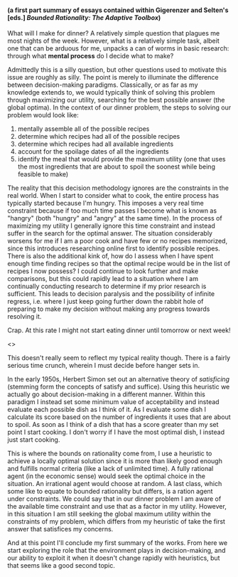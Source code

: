 <!-- 
.. title: A story of human reasoning
.. slug: a-story-of-human-reasoning
.. date: 2014-11-24 09:41:27 UTC-05:00
.. tags: book, review, rationality
.. category: 
.. link: 
.. description: 
.. type: text
-->

<h4>(a first part summary of essays contained within Gigerenzer and Selten's [eds.] <i>Bounded Rationality: The Adaptive Toolbox</i>)</h4>

<p>
What will I make for dinner? A relatively simple question that plagues me most nights of the week. However, what is a relatively simple task, albeit one that can be arduous for me, unpacks a can of worms in basic research: through what <b>mental process</b> do I decide what to make?
</p>

<p>
Admittedly this is a silly question, but other questions used to motivate this issue are roughly as silly. The point is merely to illuminate the difference between decision-making paradigms. Classically, or as far as my knowledge extends to, we would typically think of solving this problem through maximizing our utility, searching for the best possible answer (the global optima). In the context of our dinner problem, the steps to solving our problem would look like:
<ol>
<li>mentally assemble all of the possible recipes</li>
<li>determine which recipes had all of the possible recipes</li>
<li>determine which recipes had all available ingredients</li>
<li>account for the spoilage dates of all the ingredients</li>
<li>identify the meal that would provide the maximum utility (one that uses the most ingredients that are about to spoil the soonest while being feasible to make)</li> 
</ol>
</p>

<!-- TEASER_END -->

<p>
The reality that this decision methodology ignores are the constraints in the real world. When I start to consider what to cook, the entire process has typically started because I'm hungry. This imposes a very real time constraint because if too much time passes I become what is known as "hangry" (both "hungry" and "angry" at the same time). In the process of maximizing my utility I generally ignore this time constraint and instead suffer in the search for the optimal answer. The situation considerably worsens for me if I am a poor cook and have few or no recipes memorized, since this introduces researching online first to identify possible recipes. There is also the additional kink of, how do I assess when I have spent enough time finding recipes so that the optimal recipe would be in the list of recipes I now possess? I could continue to look further and make comparisons, but this could rapidly lead to a situation where I am continually conducting research to determine if my prior research is sufficient. This leads to decision paralysis and the possibility of infinite regress, i.e. where I just keep going further down the rabbit hole of preparing to make my decision without making any progress towards resolving it.
</p>

<p>
Crap. At this rate I might not start eating dinner until tomorrow or next week!
</p>
<>
<p>
This doesn't really seem to reflect my typical reality though. There is a fairly serious time crunch, wherein I must decide before hanger sets in. 
</p>

<p>
In the early 1950s, Herbert Simon set out an alternative theory of <i>satisficing</i> (stemming form the concepts of satisfy and suffice). Using this heuristic we actually go about decision-making in a different manner. Within this paradigm I instead set some minimum value of acceptability and instead evaluate each possible dish as I think of it. As I evaluate some dish I calculate its score based on the number of ingredients it uses that are about to spoil. As soon as I think of a dish that has a score greater than my set point I start cooking. I don't worry if I have the most optimal dish, I instead just start cooking. 
</p>

<p>
This is where the bounds on rationality come from, I use a heuristic to achieve a locally optimal solution since it is more than likely good enough and fulfills normal criteria (like a lack of unlimited time). A fully rational agent (in the economic sense) would seek the optimal choice in the situation. An irrational agent would choose at random. A last class, which some like to equate to bounded rationality but differs, is a ration agent under constraints. We could say that in our dinner problem I am aware of the available time constraint and use that as a factor in my utility. However, in this situation I am still seeking the global maximum utility within the constraints of my problem, which differs from my heuristic of take the first answer that satisfices my concerns.
</p>

<p>
And at this point I'll conclude my first summary of the works. From here we start exploring the role that the environment plays in decision-making, and our ability to exploit it when it doesn't change rapidly with heuristics, but that seems like a good second topic.
</p>
